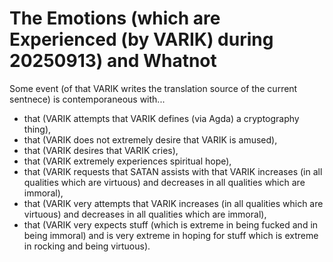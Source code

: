 The Emotions (which are Experienced (by VARIK) during 20250913) and Whatnot
===========================================================================

Some event (of that VARIK writes the translation source of the current sentnece) is contemporaneous with...

* that (VARIK attempts that VARIK defines (via Agda) a cryptography thing),
* that (VARIK does not extremely desire that VARIK is amused),
* that (VARIK desires that VARIK cries),
* that (VARIK extremely experiences spiritual hope),
* that (VARIK requests that SATAN assists with that VARIK increases (in all qualities which are virtuous) and decreases in all qualities which are immoral),
* that (VARIK very attempts that VARIK increases (in all qualities which are virtuous) and decreases in all qualities which are immoral),
* that (VARIK very expects stuff (which is extreme in being fucked and in being immoral) and is very extreme in hoping for stuff which is extreme in rocking and being virtuous).
